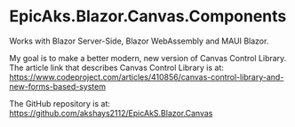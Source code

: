 # EpicAks.Blazor.Canvas.Components

Works with Blazor Server-Side, Blazor WebAssembly and MAUI Blazor.

My goal is to make a better modern, new version of Canvas Control Library.
The article link that describes Canvas Control Library is at:
https://www.codeproject.com/articles/410856/canvas-control-library-and-new-forms-based-system

The GitHub repository is at:
https://github.com/akshays2112/EpicAkS.Blazor.Canvas

